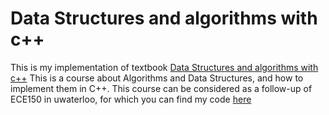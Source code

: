 # Data Structures and algorithms with c++
This is my implementation of textbook [Data Structures and algorithms with c++](https://www.amazon.com/Data-Structures-Algorithms-Michael-Goodrich/dp/0470383275)
This is a course about Algorithms and Data Structures, and how to implement them in C++. This course can be considered as a follow-up of ECE150 in uwaterloo, for which you can find my code [here](https://github.com/Simonliuwaterloo/ECE150Code)
